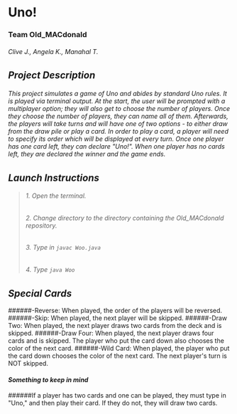 # **Uno!**
### Team Old_MACdonald
###### *Clive J., Angela K., Manahal T.*

## *Project Description*
###### This project simulates a game of Uno and abides by standard Uno rules. It is played via terminal output. At the start, the user will be prompted with a multiplayer option; they will also get to choose the number of players. Once they choose the number of players, they can name all of them. Afterwards, the players will take turns and will have one of two options - to either draw from the draw pile or play a card. In order to play a card, a player will need to specify its order which will be displayed at every turn. Once one player has one card left, they can declare "Uno!". When one player has no cards left, they are declared the winner and the game ends.

## *Launch Instructions*
>###### 1. Open the terminal.
>###### 2. Change directory to the directory containing the Old_MACdonald repository.
>###### 3. Type in ```javac Woo.java```
>###### 4. Type ```java Woo```

## *Special Cards*
######-Reverse: When played, the order of the players will be reversed.
######-Skip: When played, the next player will be skipped.
######-Draw Two: When played, the next player draws two cards from the deck and is skipped.
######-Draw Four: When played, the next player draws four cards and is skipped. The player who put the card down also chooses the color of the next card.
######-Wild Card: When played, the player who put the card down chooses the color of the next card. The next player's turn is NOT skipped.

#### *Something to keep in mind*
######If a player has two cards and one can be played, they must type in "Uno," and then play their card. If they do not, they will draw two cards.